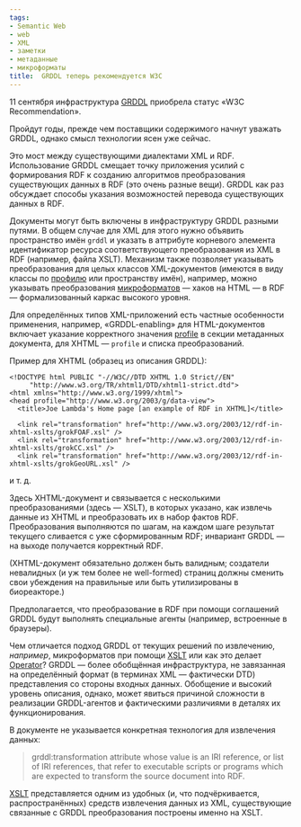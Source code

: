 ```yaml
---
tags:
- Semantic Web
- web
- XML
- заметки
- метаданные
- микроформаты
title:  GRDDL теперь рекомендуется W3C
---
```


11 сентября инфраструктура [GRDDL][] приобрела статус «W3C
Recommendation».

Пройдут годы, прежде чем поставщики содержимого начнут уважать GRDDL,
однако смысл технологии ясен уже сейчас.

Это мост между существующими диалектами XML и RDF. Использование GRDDL
смещает точку приложения усилий с формирования RDF к созданию алгоритмов
преобразования существующих данных в RDF (это очень разные вещи). GRDDL
как раз обсуждает способы указания возможностей перевода существующих
данных в RDF.

Документы могут быть включены в инфраструктуру GRDDL разными путями. В
общем случае для XML для этого нужно объявить пространство имён `grddl`
и указать в аттрибуте корневого элемента идентификатор ресурса
соответствующего преобразования из XML в RDF (например, файла XSLT).
Механизм также позволяет указывать преобразования для целых классов
XML-документов (имеются в виду классы по [профилю][] или пространству
имён), например, можно указывать преобразования [микроформатов][] —
хаков на HTML — в RDF — формализованный каркас высокого уровня.

Для определённых типов XML-приложений есть частные особенности
применения, например, «GRDDL-enabling» для HTML-документов включает
указание корректного значения [profile][профилю] в секции метаданных
документа, для XHTML — `profile` и списка преобразований.

Пример для XHTML (образец из описания GRDDL):

    <!DOCTYPE html PUBLIC "-//W3C//DTD XHTML 1.0 Strict//EN"
         "http://www.w3.org/TR/xhtml1/DTD/xhtml1-strict.dtd">
    <html xmlns="http://www.w3.org/1999/xhtml">
    <head profile="http://www.w3.org/2003/g/data-view">
      <title>Joe Lambda's Home page [an example of RDF in XHTML]</title>

      <link rel="transformation" href="http://www.w3.org/2003/12/rdf-in-xhtml-xslts/grokFOAF.xsl" />
      <link rel="transformation" href="http://www.w3.org/2003/12/rdf-in-xhtml-xslts/grokCC.xsl" />
      <link rel="transformation" href="http://www.w3.org/2003/12/rdf-in-xhtml-xslts/grokGeoURL.xsl" />

и т. д.

Здесь XHTML-документ и связывается с несколькими преобразованиями (здесь
— XSLT), в которых указано, как извлечь данные из XHTML и преобразовать
их в набор фактов RDF. Преобразования выполняются по шагам, на каждом
шаге результат текущего сливается с уже сформированным RDF; инвариант
GRDDL — на выходе получается корректный RDF.

(XHTML-документ обязательно должен быть валидным; создатели невалидных
(и уж тем более не well-formed) страниц должны сменить свои убеждения на
правильные или быть утилизированы в биореакторе.)

Предполагается, что преобразование в RDF при помощи соглашений GRDDL
будут выполнять специальные агенты (например, встроенные в браузеры).

Чем отличается подход GRDDL от текущих решений по извлечению,
*например*, микроформатов при помощи [XSLT][] или как это делает
[Operator][]? GRDDL — более обобщённая инфраструктура, не завязанная на
определённый формат (в терминах XML — фактически DTD) представления со
стороны входных данных. Обобщение и высокий уровень описания, однако,
может явиться причиной сложности в реализации GRDDL-агентов и
фактическими различиями в деталях их функционирования.

В документе не указывается конкретная технология для извлечения данных:

> grddl:transformation attribute whose value is an IRI reference, or
> list of IRI references, that refer to executable scripts or programs
> which are expected to transform the source document into RDF.

[XSLT][1] представляется одним из удобных (и, что подчёркивается,
распространённых) средств извлечения данных из XML, существующие
связанные с GRDDL преобразования построены именно на XSLT.

  [GRDDL]: http://www.w3.org/TR/grddl
    "Gleaning Resource Data from Dialect Languages"
  [профилю]: http://www.w3.org/TR/1999/REC-html401-19991224/struct/global.html#h-7.4.4.3
  [микроформатов]: http://dzhus.org/posts/2007-06-15-what-are-microformats.html
    "Введение в микроформаты"
  [XSLT]: http://dzhus.org/posts/2007-06-22-simple-microformat-xslt-extraction.html
  [Operator]: https://addons.mozilla.org/ru/firefox/addon/4106
  [1]: http://www.w3.org/TR/xslt
    "XSL Transformations"
